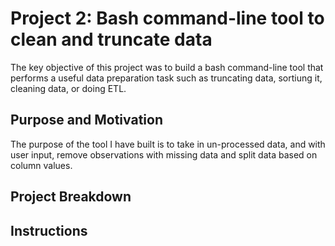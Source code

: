 # Project 2: Bash command-line tool to clean and truncate data
The key objective of this project was to build a bash command-line tool that performs a useful data preparation task such as truncating data, sortiung it, cleaning data, or doing ETL. 

## Purpose and Motivation
The purpose of the tool I have built is to take in un-processed data, and with user input, remove observations with missing data and split data based on column values. 

## Project Breakdown


## Instructions

